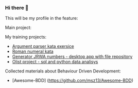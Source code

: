 ### Hi there 👋

This will be my profile in the feature:

Main project:


My training projects:
* [Argument parser kata exersice](https://github.com/msz13/ArgumentParser)
* [Roman numeral kata](https://github.com/msz13/roman-numerals-kata)
* [Generator JRWA numbers - desktop app with file repository](https://github.com/msz13/generator-jrwa)
* [Olist project - sql and python data analisys](https://github.com/msz13/olist_project)

Collected materials about Behaviour Driven Development:
- [Awesome-BDD] (https://github.com/msz13/Awesome-BDD)

<!--
**msz13/msz13** is a ✨ _special_ ✨ repository because its `README.md` (this file) appears on your GitHub profile.

Here are some ideas to get you started:

- 🔭 I’m currently working on ...
- 🌱 I’m currently learning ...
- 👯 I’m looking to collaborate on ...
- 🤔 I’m looking for help with ...
- 💬 Ask me about ...
- 📫 How to reach me: ...
- 😄 Pronouns: ...
- ⚡ Fun fact: ...
-->
